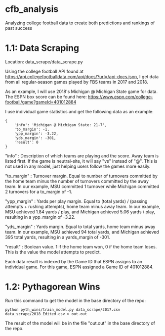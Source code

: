# cfb_analysis
Analyzing college football data to create both predictions and rankings of past success

# 1.1: Data Scraping
Location: data_scrape/data_scrape.py

Using the college football API found at https://api.collegefootballdata.com/api/docs/?url=/api-docs.json, I get data from all regular-season games played by FBS teams in 2017 and 2018. 

As an example, I will use 2018's Michigan @ Michigan State game for data. The ESPN box score can be found here: https://www.espn.com/college-football/game?gameId=401012884

I use individual game statistics and get the following data as an example:

```
{
    'info': 'Michigan @ Michigan State: 21-7', 
    'to_margin': -1, 
    'ypp_margin': -3.22, 
    'yds_margin': -301, 
    'result': 0
}
```

"info" : Description of which teams are playing and the score. Away team is listed first. If the game is neutral-site, it will say "vs" instead of "@". This is not used in any model, just helping users follow the games more easily.

"to_margin" : Turnover margin. Equal to number of turnovers committed by the home team minus the number of turnovers committed by the away team. In our example, MSU committed 1 turnover while Michigan committed 2 turnovers for a to_margin of -1.

"ypp_margin" : Yards per play margin. Equal to (total yards) / (passing attempts + rushing attempts), home team minus away team. In our example, MSU achieved 1.84 yards / play, and Michigan achieved 5.06 yards / play, resulting in a ypp_margin of -3.22.

"yds_margin" : Yards margin. Equal to total yards, home team minus away team. In our example, MSU achieved 94 total yards, and Michigan achieved 395 total yards, resulting in a yards_margin of -301.

"result" : Boolean value. 1 if the home team won, 0 if the home team loses. This is the value the model attempts to predict.

Each data result is indexed by the Game ID that ESPN assigns to an individual game. For this game, ESPN assigned a Game ID of 401012884.

# 1.2: Pythagorean Wins
Run this command to get the model in the base directory of the repo:
```
python pyth_wins/train_model.py data_scrape/2017.csv data_scrape/2018_Edited.csv > out.out
```

The result of the model will be in the file "out.out" in the base directory of the repo.